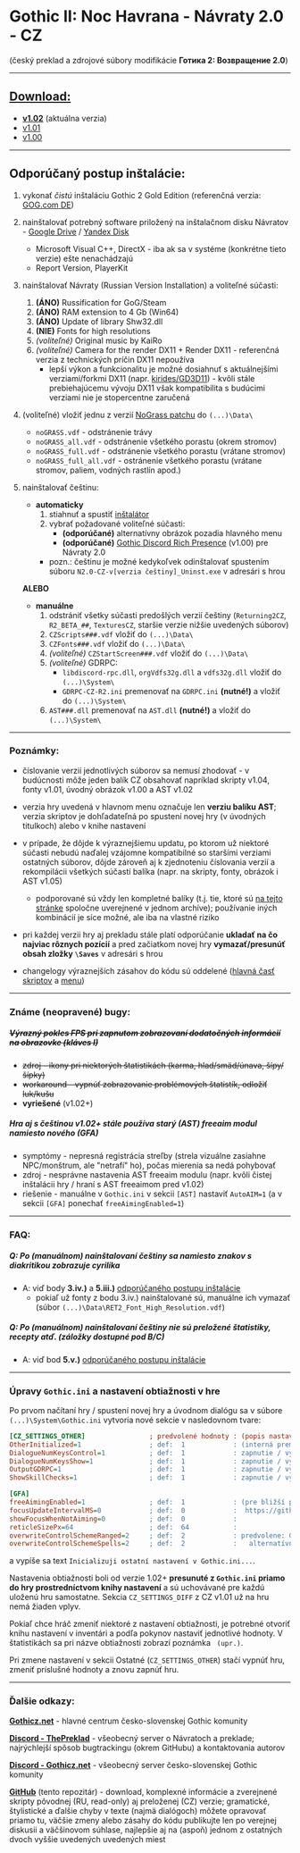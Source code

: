 # Gothic II: Noc Havrana - Návraty 2.0 - CZ

(český preklad a zdrojové súbory modifikácie **Готика 2: Возвращение 2.0**)

---

## [Download:](https://github.com/helpo1/Navraty-CZ/releases)
- **[v1.02](https://github.com/helpo1/Navraty-CZ/releases/tag/v1.02)** (aktuálna verzia)
- [v1.01](https://github.com/helpo1/Navraty-CZ/releases/tag/v1.01)
- [v1.00](https://github.com/helpo1/Navraty-CZ/releases/tag/v1.00)

---

## Odporúčaný postup inštalácie:
1. vykonať *čistú* inštaláciu Gothic 2 Gold Edition (referenčná verzia: [GOG.com DE](https://www.gog.com/game/gothic_2_gold_edition))
2. nainštalovať potrebný software priložený na inštalačnom disku Návratov - [Google Drive](https://drive.google.com/file/d/1OymeXz9tHwRq0AQNCD3C8yp5-hvIHf7c/view) / [Yandex Disk](https://yadi.sk/d/nueDqvB43JL6Fx)
   - Microsoft Visual C++, DirectX - iba ak sa v systéme (konkrétne tieto verzie) ešte nenachádzajú
   - Report Version, PlayerKit
3. nainštalovať Návraty (Russian Version Installation) a voliteľné súčasti:
   1. **(ÁNO)** Russification for GoG/Steam
   2. **(ÁNO)** RAM extension to 4 Gb (Win64)
   3. **(ÁNO)** Update of library Shw32.dll
   4. **(NIE)** Fonts for high resolutions
   5. *(voliteľné)* Original music by KaiRo
   6. *(voliteľné)* Camera for the render DX11 + Render DX11 - referenčná verzia z technických príčin DX11 nepoužíva
      - lepší výkon a funkcionalitu je možné dosiahnuť s aktuálnejšími verziami/forkmi DX11 (napr. [kirides/GD3D11](https://github.com/kirides/GD3D11/releases)) - kvôli stále prebiehajúcemu vývoju DX11 však kompatibilita s budúcimi verziami nie je stopercentne zaručená
4. (voliteľné) vložiť jednu z verzií [NoGrass patchu](https://yadi.sk/d/uumUOh_U3GSSyL) do `(...)\Data\`
   - `noGRASS.vdf` - odstránenie trávy
   - `noGRASS_all.vdf` - odstránenie všetkého porastu (okrem stromov)
   - `noGRASS_full.vdf` - odstránenie všetkého porastu (vrátane stromov)
   - `noGRASS_full_all.vdf` - ostránenie všetkého porastu (vrátane stromov, paliem, vodných rastlín apod.)

5. nainštalovať češtinu:
   - **automaticky**
     1. stiahnuť a spustiť [inštalátor](https://github.com/helpo1/Navraty-CZ/releases/latest)
	 2. vybrať požadované voliteľné súčasti:
	    - **(odporúčané)** alternatívny obrázok pozadia hlavného menu
		- **(odporúčané)** [Gothic Discord Rich Presence](https://github.com/helpo1/GDRPC) (v1.00) pre Návraty 2.0
	   - pozn.: češtinu je možné kedykoľvek odinštalovať spustením súboru `N2.0-CZ-v[verzia češtiny]_Uninst.exe` v adresári s hrou

   **ALEBO**
   - **manuálne**
     1. odstrániť všetky súčasti predošlých verzií češtiny (`Returning2CZ`, `R2_BETA_##`, `TexturesCZ`, staršie verzie nižšie uvedených súborov)
     2. `CZScripts###.vdf` vložiť do `(...)\Data\`
     3. `CZFonts###.vdf` vložiť do `(...)\Data\`
     4. *(voliteľné)* `CZStartScreen###.vdf` vložiť do `(...)\Data\`
	 5. *(voliteľné)*  GDRPC:
        - `libdiscord-rpc.dll`, `orgVdfs32g.dll` a `vdfs32g.dll` vložiť do `(...)\System\`
		- `GDRPC-CZ-R2.ini` premenovať na `GDRPC.ini` **(nutné!)** a vložiť do `(...)\System\`
     6. `AST###.dll` premenovať na `AST.dll` **(nutné!)** a vložiť do `(...)\System\`

---

### Poznámky:

- číslovanie verzií jednotlivých súborov sa nemusí zhodovať - v budúcnosti môže jeden balík CZ obsahovať napríklad skripty v1.04, fonty v1.01, úvodný obrázok v1.00 a AST v1.02

- verzia hry uvedená v hlavnom menu označuje len **verziu balíku AST**; verzia skriptov je dohľadateľná po spustení novej hry (v úvodných titulkoch) alebo v knihe nastavení

- v prípade, že dôjde k výraznejšiemu updatu, po ktorom už niektoré súčasti nebudú naďalej vzájomne kompatibilné so staršími verziami ostatných súborov, dôjde zároveň aj k zjednoteniu číslovania verzií a rekompilácii všetkých súčastí balíka (napr. na skripty, fonty, obrázok i AST v1.05)
  - podporované sú vždy len kompletné balíky (t.j. tie, ktoré sú [na tejto stránke](#download) spoločne uverejnené v jednom archíve); používanie iných kombinácií je síce možné, ale iba na vlastné riziko

- pri každej verzii hry aj prekladu stále platí odporúčanie **ukladať na čo najviac rôznych pozícií** a pred začiatkom novej hry **vymazať/presunúť obsah zložky `\Saves`** v adresári s hrou

- changelogy výraznejších zásahov do kódu sú oddelené ([hlavná časť skriptov](/CZ-Main/CZ-Main-Changelog.txt) a [menu](/CZ-Menu/CZ-Menu-Changelog.txt))

---

### Známe (neopravené) bugy:

##### ~~Výrazný pokles FPS pri zapnutom zobrazovaní dodatočných informácií na obrazovke (kláves I)~~
- ~~zdroj - ikony pri niektorých štatistikách (karma, hlad/smäd/únava, šípy/šípky)~~
- ~~workaround - vypnúť zobrazovanie problémových štatistík, odložiť luk/kušu~~
- **vyriešené** (v1.02+)

##### Hra aj s češtinou v1.02+ stále používa starý (AST) freeaim modul namiesto nového (GFA)
- symptómy - nepresná registrácia streľby (strela vizuálne zasiahne NPC/monštrum, ale "netrafí" ho), počas mierenia sa nedá pohybovať
- zdroj - nesprávne nastavenia AST freeaim modulu (napr. kvôli čistej inštalácii hry / hraní s AST freeaimom pred v1.02)
- riešenie - manuálne v `Gothic.ini` v sekcii `[AST]` nastaviť `AutoAIM=1` (a v sekcii `[GFA]` ponechať `freeAimingEnabled=1`)

---

### FAQ:

##### Q: Po (manuálnom) nainštalovaní češtiny sa namiesto znakov s diakritikou zobrazuje cyrilika
- A: viď body **3.iv.)** a **5.iii.)** [odporúčaného postupu inštalácie](#odporúčaný-postup-inštalácie)
  - pokiaľ už fonty z bodu 3.iv.) nainštalované sú, manuálne ich vymazať (súbor `(...)\Data\RET2_Font_High_Resolution.vdf`)

##### Q: Po (manuálnom) nainštalovaní češtiny nie sú preložené štatistiky, recepty atď. (záložky dostupné pod B/C)
- A: viď bod **5.v.)** [odporúčaného postupu inštalácie](#odporúčaný-postup-inštalácie)

---

### Úpravy `Gothic.ini` a nastavení obtiažnosti v hre
Po prvom načítaní hry / spustení novej hry a úvodnom dialógu sa v súbore `(...)\System\Gothic.ini` vytvoria nové sekcie v nasledovnom tvare:

```ini
[CZ_SETTINGS_OTHER]                ; predvolené hodnoty : (popis nastavenia)
OtherInitialized=1                 ; def:  1            : (interná premenná)
DialogueNumKeysControl=1           ; def:  1            : zapnutie / vypnutie upraveného ovládania dialógových možností číslami
DialogueNumKeysShow=1              ; def:  1            : zapnutie / vypnutie zobrazovania čísel vedľa dialógových možností
OutputGDRPC=1                      ; def:  1            : zapnutie / vypnutie Discord integrácie cez Discord Rich Presence
ShowSkillChecks=1                  ; def:  1            : zapnutie / vypnutie zobrazovania skill checkov v dialógoch

[GFA]
freeAimingEnabled=1                ; def:  1            : (pre bližší popis GFA nastavení pozri
focusUpdateIntervalMS=0            ; def:  0            :  https://github.com/szapp/GothicFreeAim/wiki/Free-Aiming#ini-settings)
showFocusWhenNotAiming=0           ; def:  0            :
reticleSizePx=64                   ; def:  64           :
overwriteControlSchemeRanged=2     ; def:  2            : predvolene: G2 schéma ovládania (mierenie pravým tlačidlom myši, streľba tlačidlom akcie; umožňuje pohyb vpred počas mierenia)
overwriteControlSchemeSpells=2     ; def:  2            :   alternatívne: G1 schéma ovládania (mierenie tlačidlom akcie, streľba tlačidlom pohybu vpred; neumožňuje pohyb vpred počas mierenia)
```

a vypíše sa text `Inicializuji ostatní nastavení v Gothic.ini...`.

Nastavenia obtiažnosti boli od verzie 1.02+ **presunuté z `Gothic.ini` priamo do hry prostredníctvom knihy nastavení** a sú uchovávané pre každú uloženú hru samostatne. Sekcia `CZ_SETTINGS_DIFF` z CZ v1.01 už na hru nemá žiaden vplyv.

Pokiaľ chce hráč zmeniť niektoré z nastavení obtiažnosti, je potrebné otvoriť knihu nastavení v inventári a podľa pokynov nastaviť jednotlivé hodnoty. V štatistikách sa pri názve obtiažnosti zobrazí poznámka ` (upr.)`.

Pri zmene nastavení v sekcii Ostatné (`CZ_SETTINGS_OTHER`) stačí vypnúť hru, zmeniť príslušné hodnoty a znovu zapnúť hru.

---

### Ďalšie odkazy:

[**Gothicz.net**](http://forum.gothicz.net/viewtopic.php?f=358&t=22017) - hlavné centrum česko-slovenskej Gothic komunity

[**Discord - ThePreklad**](https://discord.gg/m6uTbZj) - všeobecný server o Návratoch a preklade; najrýchlejší spôsob bugtrackingu (okrem GitHubu) a kontaktovania autorov

[**Discord - Gothicz.net**](https://discord.gg/uCybrpX) - všeobecný server česko-slovenskej Gothic komunity

[**GitHub**](https://github.com/helpo1/Navraty-CZ) (tento repozitár) - download, komplexné informácie a zverejnené skripty pôvodnej (RU, read-only) aj preloženej (CZ) verzie; gramatické, štylistické a ďalšie chyby v texte (najmä dialógoch) môžete opravovať priamo tu, väčšie zmeny alebo zásahy do kódu publikujte len po verejnej diskusii a väčšinovom súhlase, najlepšie aj na (aspoň) jednom z ostatných dvoch vyššie uvedených uvedených miest
